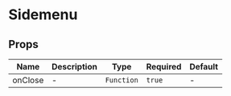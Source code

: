 # Sidemenu

## Props

<!-- @vuese:Sidemenu:props:start -->
|Name|Description|Type|Required|Default|
|---|---|---|---|---|
|onClose|-|`Function`|`true`|-|

<!-- @vuese:Sidemenu:props:end -->


